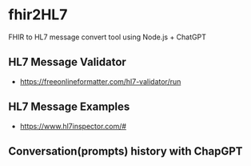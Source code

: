 # fhir2HL7
 FHIR to HL7 message convert tool using Node.js + ChatGPT

## HL7 Message Validator
+ https://freeonlineformatter.com/hl7-validator/run

## HL7 Message Examples
+ https://www.hl7inspector.com/#

## Conversation(prompts) history with ChapGPT
